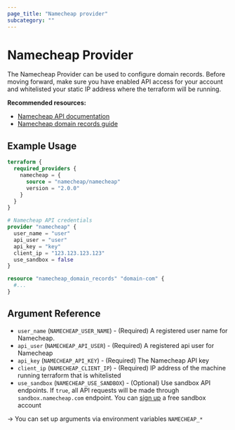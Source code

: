 ```yaml
---
page_title: "Namecheap provider"
subcategory: ""
---
```


# Namecheap Provider

The Namecheap Provider can be used to configure domain records. Before moving forward, make sure you have enabled API
access for your account and whitelisted your static IP address where the terraform will be running.

**Recommended resources:**

- [Namecheap API documentation](https://www.namecheap.com/support/api/intro/)
- [Namecheap domain records guide](guides/namecheap_domain_records_guide.md)

## Example Usage

```tf
terraform {
  required_providers {
    namecheap = {
      source = "namecheap/namecheap"
      version = "2.0.0"
    }
  }
}

# Namecheap API credentials
provider "namecheap" {
  user_name = "user"
  api_user = "user"
  api_key = "key"
  client_ip = "123.123.123.123"
  use_sandbox = false
}

resource "namecheap_domain_records" "domain-com" {
  #...
}
```

## Argument Reference

- `user_name` (`NAMECHEAP_USER_NAME`) - (Required) A registered user name for Namecheap.
- `api_user` (`NAMECHEAP_API_USER`) - (Required) A registered api user for Namecheap
- `api_key` (`NAMECHEAP_API_KEY`) - (Required) The Namecheap API key
- `client_ip` (`NAMECHEAP_CLIENT_IP`) - (Required) IP address of the machine running terraform that is whitelisted
- `use_sandbox` (`NAMECHEAP_USE_SANDBOX`) - (Optional) Use sandbox API endpoints. If `true`, all API requests will be
  made through `sandbox.namecheap.com` endpoint. You can [sign up](https://www.sandbox.namecheap.com/myaccount/signup/)
  a free sandbox account

-> You can set up arguments via environment variables `NAMECHEAP_*`
